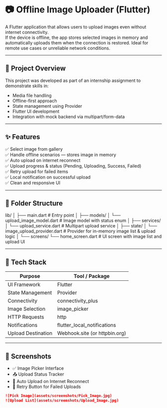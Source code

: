 # 📷 Offline Image Uploader (Flutter)

A Flutter application that allows users to upload images even without internet connectivity.  
If the device is offline, the app stores selected images in memory and automatically uploads them when the connection is restored. Ideal for remote use cases or unreliable network conditions.

---

## 🚀 Project Overview

This project was developed as part of an internship assignment to demonstrate skills in:

- Media file handling
- Offline-first approach
- State management using Provider
- Flutter UI development
- Integration with mock backend via multipart/form-data

---

## ✨ Features

✅ Select image from gallery  
✅ Handle offline scenarios — stores image in memory  
✅ Auto upload on internet reconnect  
✅ Upload progress & status (Pending, Uploading, Success, Failed)  
✅ Retry upload for failed items  
✅ Local notification on successful upload  
✅ Clean and responsive UI

---

## 📁 Folder Structure

lib/
│
├── main.dart # Entry point
│
├── models/
│ └── upload_image_model.dart # Image model with status enum
│
├── services/
│ └── upload_service.dart # Multipart upload service
│
├── state/
│ └── image_upload_provider.dart # Provider for in-memory image list & upload logic
│
└── screens/
└── home_screen.dart # UI screen with image list and upload UI

---

## 🧰 Tech Stack

| Purpose              | Tool / Package                  |
|----------------------|---------------------------------|
| UI Framework         | Flutter                         |
| State Management     | Provider                        |
| Connectivity         | connectivity_plus               |
| Image Selection      | image_picker                    |
| HTTP Requests        | http                            |
| Notifications        | flutter_local_notifications     |
| Upload Destination   | Webhook.site (or httpbin.org)   |

---

## 📸 Screenshots


- ✅ Image Picker Interface  
- 📤 Upload Status Tracker  
- 🔄 Auto Upload on Internet Reconnect  
- 🔁 Retry Button for Failed Uploads  

```md
![Pick Image](assets/screenshots/Pick_Image.jpg)
![Upload List](assets/screenshots/Upload_Image.jpg)
